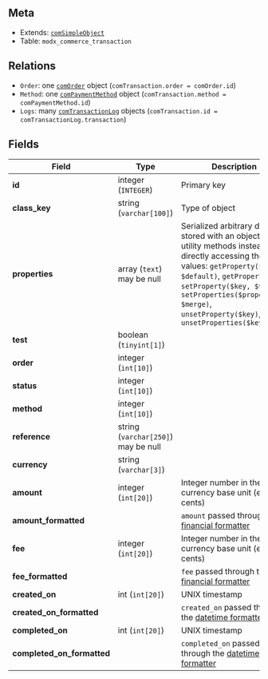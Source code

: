 ## Meta

- Extends: [`comSimpleObject`](comSimpleObject)
- Table: `modx_commerce_transaction`

## Relations

- `Order`: one [`comOrder`](comOrder) object (`comTransaction.order = comOrder.id`)
- `Method`: one [`comPaymentMethod`](comPaymentMethod) object (`comTransaction.method = comPaymentMethod.id`)
- `Logs`: many [`comTransactionLog`](comTransactionLog) objects (`comTransaction.id = comTransactionLog.transaction`)

## Fields


| Field | Type | Description |
| ----- | ---- | ----------- |
| **id** | integer (`INTEGER`) | Primary key |
| **class_key** | string (`varchar[100]`) | Type of object |
| **properties** | array (`text`)<br>may be null | Serialized arbitrary data stored with an object. Use utility methods instead of directly accessing these values: `getProperty($key, $default)`, `getProperties()`, `setProperty($key, $value)`, `setProperties($properties, $merge)`, `unsetProperty($key)`, `unsetProperties($keys)` |
| **test** | boolean (`tinyint[1]`) |  |
| **order** | integer (`int[10]`) |  |
| **status** | integer (`int[10]`) |  |
| **method** | integer (`int[10]`) |  |
| **reference** | string (`varchar[250]`)<br>may be null |  |
| **currency** | string (`varchar[3]`) |  |
| **amount** | integer (`int[20]`) | Integer number in the currency base unit (e.g. cents) |
| **amount_formatted** |  | `amount` passed through the [financial formatter](../Formatters/financial) |
| **fee** | integer (`int[20]`) | Integer number in the currency base unit (e.g. cents) |
| **fee_formatted** |  | `fee` passed through the [financial formatter](../Formatters/financial) |
| **created_on** | int (`int[20]`) | UNIX timestamp |
| **created_on_formatted** |  | `created_on` passed through the [datetime formatter](../Formatters/datetime) |
| **completed_on** | int (`int[20]`) | UNIX timestamp |
| **completed_on_formatted** |  | `completed_on` passed through the [datetime formatter](../Formatters/datetime) |
